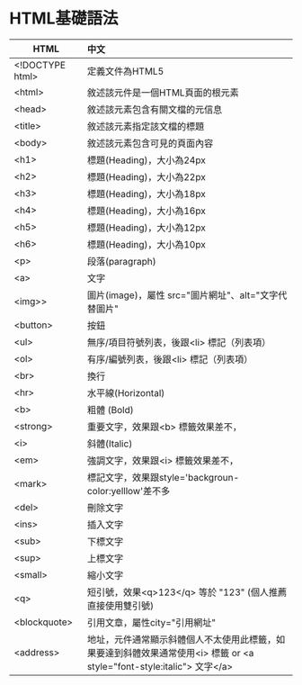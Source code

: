 # HTML基礎語法
|    HTML   |      中文     |
|-----------|:-------------|
|\<\!DOCTYPE html\>| 定義文件為HTML5 |
|\<html\>|敘述該元件是一個HTML頁面的根元素|
|\<head\>|敘述該元素包含有關文檔的元信息|
|\<title\>|敘述該元素指定該文檔的標題|
|\<body\>|敘述該元素包含可見的頁面內容|
|\<h1\>|標題(Heading)，大小為24px|
|\<h2\>|標題(Heading)，大小為22px|
|\<h3\>|標題(Heading)，大小為18px|
|\<h4\>|標題(Heading)，大小為16px|
|\<h5\>|標題(Heading)，大小為12px|
|\<h6\>|標題(Heading)，大小為10px|
|\<p\>|段落(paragraph)|
|\<a\>|文字|
|\<img\>>|圖片(image)，屬性 src="圖片網址"、alt="文字代替圖片"|
|\<button\>|按鈕|
|\<ul\>|無序/項目符號列表，後跟\<li\> 標記（列表項）|
|\<ol\>|有序/編號列表，後跟\<li\> 標記（列表項）|
|\<br\>|換行|
|\<hr\>|水平線(Horizontal)|
|\<b\>|粗體 (Bold) |
|\<strong\>|重要文字，效果跟\<b\> 標籤效果差不，|
|\<i\>|斜體(Italic)|
|\<em\>|強調文字，效果跟\<i\> 標籤效果差不，|
|\<mark\>|標記文字，效果跟style='backgroun-color:yelllow'差不多|
|\<del\>|刪除文字|
|\<ins\>|插入文字|
|\<sub\>|下標文字|
|\<sup\>|上標文字|
|\<small\>|縮小文字|
|\<q\>|短引號，效果\<q\>123\</q\> 等於 "123" (個人推薦直接使用雙引號)|
|\<blockquote\>|引用文章，屬性city="引用網址"|
|\<address\>|地址，元件通常顯示斜體個人不太使用此標籤，如果要達到斜體效果通常使用\<i\> 標籤 or \<a style="font-style:italic"> 文字\</a>|
